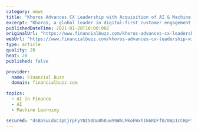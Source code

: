 ```yaml
---
category: news
title: "Khoros Advances CX Leadership with Acquisition of AI & Machine Learning Leader Flow.ai"
excerpt: "Khoros, a global leader in digital-first customer engagement software, today announced that it has acquired Flow.ai, an innovative conversational AI platform for designing and managing chatbots. Adding Flow."
publishedDateTime: 2021-01-28T16:00:00Z
originalUrl: "https://www.financialbuzz.com/khoros-advances-cx-leadership-with-acquisition-of-ai-machine-learning-leader-flow-ai/"
webUrl: "https://www.financialbuzz.com/khoros-advances-cx-leadership-with-acquisition-of-ai-machine-learning-leader-flow-ai/"
type: article
quality: 28
heat: 28
published: false

provider:
  name: Financial Buzz
  domain: financialbuzz.com

topics:
  - AI in Finance
  - AI
  - Machine Learning

secured: "dsBa5uLdxC3pCjrpFyYNI50Du8h8uw99WhLMkoFWxh1k6ROFf0/0Ap1cCHpFtAmGuYk/JPAdG3+8gvr5KdskMj5dhHjzSZ70Jmd2JE0axsD98+bI6wtBc/l6iD4w7GCuKOtWDdWcrBNMc1l8LTOOg/cNPXy5gOwrETG1VCty5wO2ehAbYfsfSwZvWoUw3wzbMHPohryPU7NOBjIBt/FvHhRsP29kbz8Uc5kIvwGBrgT4lKN4o8HH+kZWxhDfKMUhUYKc3HypgK95I06saTd8hENwsgU3r/+EcnZkd/0CHFroqPkTBDk3hvtcQH0Dz/ALzEDwd51MzTZDJDe90zQLIn26eJS5df59pKJXurhMX5E=;3Aqtajq04PfuihgB3AVP0w=="
---
```


